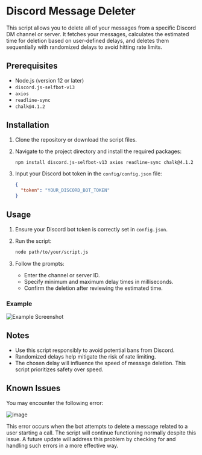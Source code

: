 # Discord Message Deleter

This script allows you to delete all of your messages from a specific Discord DM channel or server. It fetches your messages, calculates the estimated time for deletion based on user-defined delays, and deletes them sequentially with randomized delays to avoid hitting rate limits.

## Prerequisites

- Node.js (version 12 or later)
- `discord.js-selfbot-v13`
- `axios`
- `readline-sync`
- `chalk@4.1.2`

## Installation

1. Clone the repository or download the script files.
2. Navigate to the project directory and install the required packages:

    ```bash
    npm install discord.js-selfbot-v13 axios readline-sync chalk@4.1.2
    ```

3. Input your Discord bot token in the `config/config.json` file:

    ```json
    {
      "token": "YOUR_DISCORD_BOT_TOKEN"
    }
    ```

## Usage

1. Ensure your Discord bot token is correctly set in `config.json`.
2. Run the script:

    ```bash
    node path/to/your/script.js
    ```

3. Follow the prompts:
    - Enter the channel or server ID.
    - Specify minimum and maximum delay times in milliseconds.
    - Confirm the deletion after reviewing the estimated time.

### Example

![Example Screenshot](https://github.com/user-attachments/assets/ce7997af-9f2e-4e56-81c5-6edb38c5d969)

## Notes

- Use this script responsibly to avoid potential bans from Discord.
- Randomized delays help mitigate the risk of rate limiting.
- The chosen delay will influence the speed of message deletion. This script prioritizes safety over speed.

## Known Issues

You may encounter the following error:

![image](https://github.com/user-attachments/assets/a6c933e7-3375-41a2-b56a-f864aa08dccf)

This error occurs when the bot attempts to delete a message related to a user starting a call. The script will continue functioning normally despite this issue. A future update will address this problem by checking for and handling such errors in a more effective way.
